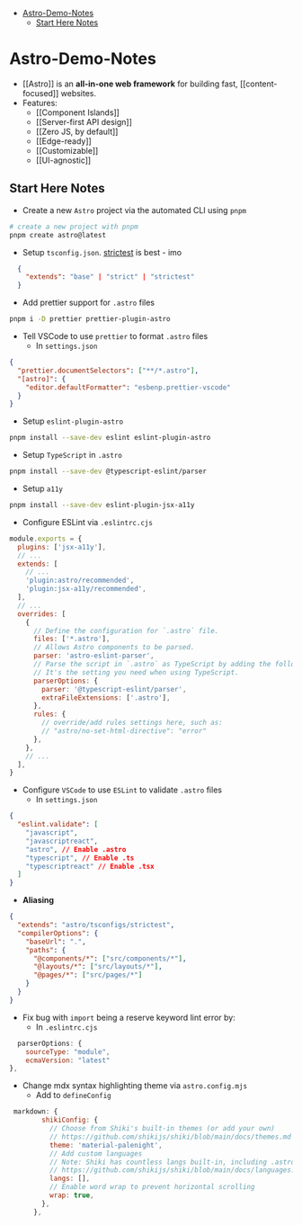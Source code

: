 - [Astro-Demo-Notes](#astro-demo-notes)
  - [Start Here Notes](#start-here-notes)

# Astro-Demo-Notes

- [[Astro]] is an **all-in-one web framework** for building fast, [[content-focused]] websites.
- Features:
  - [[Component Islands]]
  - [[Server-first API design]]
  - [[Zero JS, by default]]
  - [[Edge-ready]]
  - [[Customizable]]
  - [[UI-agnostic]]

## Start Here Notes

- Create a new `Astro` project via the automated CLI using `pnpm`

```bash
# create a new project with pnpm
pnpm create astro@latest
```

- Setup `tsconfig.json`. [strictest](https://github.com/withastro/astro/tree/main/packages/astro/tsconfigs) is best - imo

```json
  {
    "extends": "base" | "strict" | "strictest"
  }
```

- Add prettier support for `.astro` files

```bash
pnpm i -D prettier prettier-plugin-astro
```

- Tell VSCode to use `prettier` to format `.astro` files
  - In `settings.json`

```json
{
  "prettier.documentSelectors": ["**/*.astro"],
  "[astro]": {
    "editor.defaultFormatter": "esbenp.prettier-vscode"
  }
}
```

- Setup `eslint-plugin-astro`

```bash
pnpm install --save-dev eslint eslint-plugin-astro
```

- Setup `TypeScript` in `.astro`

```bash
pnpm install --save-dev @typescript-eslint/parser
```

- Setup `a11y`

```bash
pnpm install --save-dev eslint-plugin-jsx-a11y
```

- Configure ESLint via `.eslintrc.cjs`

```js
module.exports = {
  plugins: ['jsx-a11y'],
  // ...
  extends: [
    // ...
    'plugin:astro/recommended',
    'plugin:jsx-a11y/recommended',
  ],
  // ...
  overrides: [
    {
      // Define the configuration for `.astro` file.
      files: ['*.astro'],
      // Allows Astro components to be parsed.
      parser: 'astro-eslint-parser',
      // Parse the script in `.astro` as TypeScript by adding the following configuration.
      // It's the setting you need when using TypeScript.
      parserOptions: {
        parser: '@typescript-eslint/parser',
        extraFileExtensions: ['.astro'],
      },
      rules: {
        // override/add rules settings here, such as:
        // "astro/no-set-html-directive": "error"
      },
    },
    // ...
  ],
}
```

- Configure `VSCode` to use `ESLint` to validate `.astro` files
  - In `settings.json`

```json
{
  "eslint.validate": [
    "javascript",
    "javascriptreact",
    "astro", // Enable .astro
    "typescript", // Enable .ts
    "typescriptreact" // Enable .tsx
  ]
}
```

- **Aliasing**

```json
{
  "extends": "astro/tsconfigs/strictest",
  "compilerOptions": {
    "baseUrl": ".",
    "paths": {
      "@components/*": ["src/components/*"],
      "@layouts/*": ["src/layouts/*"],
      "@pages/*": ["src/pages/*"]
    }
  }
}
```

- Fix bug with `import` being a reserve keyword lint error by:
  - In `.eslintrc.cjs`

```js
  parserOptions: {
    sourceType: "module",
    ecmaVersion: "latest"
},
```

- Change mdx syntax highlighting theme via `astro.config.mjs`
  - Add to `defineConfig`

```js
 markdown: {
        shikiConfig: {
          // Choose from Shiki's built-in themes (or add your own)
          // https://github.com/shikijs/shiki/blob/main/docs/themes.md
          theme: 'material-palenight',
          // Add custom languages
          // Note: Shiki has countless langs built-in, including .astro!
          // https://github.com/shikijs/shiki/blob/main/docs/languages.md
          langs: [],
          // Enable word wrap to prevent horizontal scrolling
          wrap: true,
        },
      },
```
